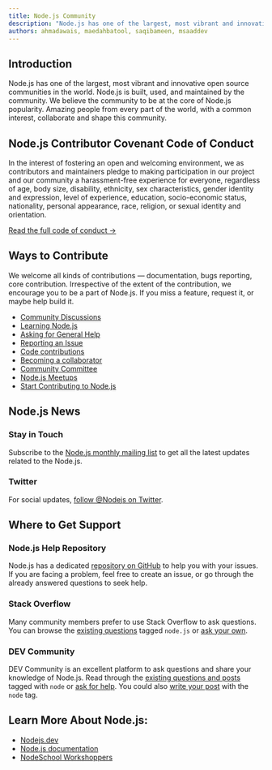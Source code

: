 ```yaml
---
title: Node.js Community
description: "Node.js has one of the largest, most vibrant and innovative open source communities in the world. Node.js is built, used, and maintained by the community. We believe the community to be at the core of Node.js popularity. Amazing people from every part of the world, with a common interest, collaborate and shape this community."
authors: ahmadawais, maedahbatool, saqibameen, msaaddev
---
```


## Introduction

Node.js has one of the largest, most vibrant and innovative open source communities in the world. Node.js is built, used, and maintained by the community. We believe the community to be at the core of Node.js popularity. Amazing people from every part of the world, with a common interest, collaborate and shape this community.

## Node.js Contributor Covenant Code of Conduct

In the interest of fostering an open and welcoming environment, we as contributors and maintainers pledge to making participation in our project and our community a harassment-free experience for everyone, regardless of age, body size, disability, ethnicity, sex characteristics, gender identity and expression, level of experience, education, socio-economic status, nationality, personal appearance, race, religion, or sexual identity and orientation.

[Read the full code of conduct →](https://github.com/nodejs/admin/blob/master/CODE_OF_CONDUCT.md)

## Ways to Contribute

We welcome all kinds of contributions — documentation, bugs reporting, core contribution. Irrespective of the extent of the contribution, we encourage you to be a part of Node.js. If you miss a feature, request it, or maybe help build it.

* [Community Discussions](https://nodejs.org/en/get-involved/#community-discussion)
* [Learning Node.js](https://nodejs.org/en/get-involved/#learning)
* [Asking for General Help](https://nodejs.org/en/get-involved/contribute/#asking-for-general-help)
* [Reporting an Issue](https://nodejs.org/en/get-involved/contribute/#reporting-an-issue)
* [Code contributions](https://nodejs.org/en/get-involved/contribute/#code-contributions)
* [Becoming a collaborator](https://nodejs.org/en/get-involved/contribute/#becoming-a-collaborator)
* [Community Committee](https://github.com/nodejs/community-committee)
* [Node.js Meetups](https://nodejs.org/en/get-involved/node-meetups/)
* [Start Contributing to Node.js](https://dev.to/azure/start-contributing-to-nodejs-in-the-new-year-3dlh)

## Node.js News

### Stay in Touch

Subscribe to the [Node.js monthly mailing list](https://us14.campaign-archive.com/home/?u=c7c2e114a827812354112c23b&id=f006b61f29) to get all the latest updates related to the Node.js.

### Twitter

For social updates, [follow @Nodejs on Twitter](https://twitter.com/nodejs).

## Where to Get Support

### Node.js Help Repository

Node.js has a dedicated [repository on GitHub](https://github.com/nodejs/help) to help you with your issues. If you are facing a problem, feel free to create an issue, or go through the already answered questions to seek help.

### Stack Overflow

Many community members prefer to use Stack Overflow to ask questions. You can browse the [existing questions](https://stackoverflow.com/questions/tagged/node.js) tagged `node.js` or [ask your own](https://stackoverflow.com/questions/ask?tags=node.js).

### DEV Community

DEV Community is an excellent platform to ask questions and share your knowledge of Node.js. Read through the [existing questions and posts](https://dev.to/t/node) tagged with `node` or [ask for help](https://dev.to/new/help). You could also [write your post](https://dev.to/new/node) with the `node` tag.

## Learn More About Node.js:

* [Nodejs.dev](https://nodejs.dev/)
* [Node.js documentation](https://nodejs.org/en/docs/)
* [NodeSchool Workshoppers](https://nodeschool.io/#workshoppers)
